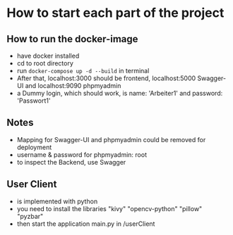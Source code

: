 # How to start each part of the project

## How to run the docker-image

- have docker installed
- cd to root directory
- run `docker-compose up -d --build` in terminal
- After that, localhost:3000 should be frontend, localhost:5000 Swagger-UI and localhost:9090 phpmyadmin
- a Dummy login, which should work, is name: 'Arbeiter1' and password: 'Passwort1'

## Notes

- Mapping for Swagger-UI and phpmyadmin could be removed for deployment
- username & password for phpmyadmin: root
- to inspect the Backend, use Swagger

## User Client

- is implemented with python
- you need to install the libraries "kivy" "opencv-python" "pillow" "pyzbar"
- then start the application main.py in /userClient
